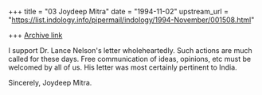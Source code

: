 +++
title = "03 Joydeep Mitra"
date = "1994-11-02"
upstream_url = "https://list.indology.info/pipermail/indology/1994-November/001508.html"

+++
[Archive link](https://list.indology.info/pipermail/indology/1994-November/001508.html)

I support Dr. Lance Nelson's letter wholeheartedly. Such actions are much
called for these days. Free communication of ideas, opinions, etc must be
welcomed by all of us. His letter was most certainly pertinent to India.

Sincerely,
Joydeep Mitra.







